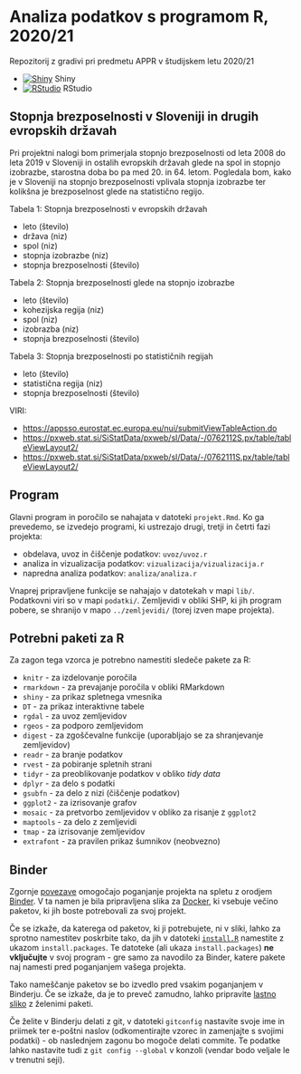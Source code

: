 # Analiza podatkov s programom R, 2020/21

Repozitorij z gradivi pri predmetu APPR v študijskem letu 2020/21

* [![Shiny](http://mybinder.org/badge.svg)](http://mybinder.org/v2/gh/sidatal1/APPR-2020-21/master?urlpath=shiny/APPR-2020-21/projekt.Rmd) Shiny
* [![RStudio](http://mybinder.org/badge.svg)](http://mybinder.org/v2/gh/sidatal1/APPR-2020-21/master?urlpath=rstudio) RStudio

## Stopnja brezposelnosti v Sloveniji in drugih evropskih državah

Pri projektni nalogi bom primerjala stopnjo brezposelnosti od leta 2008 do leta 2019 v Sloveniji in ostalih evropskih državah glede na spol in stopnjo izobrazbe, starostna doba bo pa med 20. in 64. letom.
Pogledala bom, kako je v Sloveniji na stopnjo brezposelnosti vplivala stopnja izobrazbe ter kolikšna je brezposelnost glede na statistično regijo.

 Tabela 1: Stopnja brezposelnosti v evropskih državah
 
* leto (število)
* država (niz)
* spol (niz)
* stopnja izobrazbe (niz)
* stopnja brezposelnosti (število)

 Tabela 2: Stopnja brezposelnosti glede na stopnjo izobrazbe
 
* leto (število)
* kohezijska regija (niz)
* spol (niz)
* izobrazba (niz)
* stopnja brezposelnosti (število)

 Tabela 3: Stopnja brezposelnosti po statističnih regijah
 
* leto (število)
* statistična regija (niz)
* stopnja brezposelnosti (število)


VIRI:

* https://appsso.eurostat.ec.europa.eu/nui/submitViewTableAction.do
* https://pxweb.stat.si/SiStatData/pxweb/sl/Data/-/0762112S.px/table/tableViewLayout2/
* https://pxweb.stat.si/SiStatData/pxweb/sl/Data/-/0762111S.px/table/tableViewLayout2/


## Program

Glavni program in poročilo se nahajata v datoteki `projekt.Rmd`.
Ko ga prevedemo, se izvedejo programi, ki ustrezajo drugi, tretji in četrti fazi projekta:

* obdelava, uvoz in čiščenje podatkov: `uvoz/uvoz.r`
* analiza in vizualizacija podatkov: `vizualizacija/vizualizacija.r`
* napredna analiza podatkov: `analiza/analiza.r`

Vnaprej pripravljene funkcije se nahajajo v datotekah v mapi `lib/`.
Podatkovni viri so v mapi `podatki/`.
Zemljevidi v obliki SHP, ki jih program pobere,
se shranijo v mapo `../zemljevidi/` (torej izven mape projekta).

## Potrebni paketi za R

Za zagon tega vzorca je potrebno namestiti sledeče pakete za R:

* `knitr` - za izdelovanje poročila
* `rmarkdown` - za prevajanje poročila v obliki RMarkdown
* `shiny` - za prikaz spletnega vmesnika
* `DT` - za prikaz interaktivne tabele
* `rgdal` - za uvoz zemljevidov
* `rgeos` - za podporo zemljevidom
* `digest` - za zgoščevalne funkcije (uporabljajo se za shranjevanje zemljevidov)
* `readr` - za branje podatkov
* `rvest` - za pobiranje spletnih strani
* `tidyr` - za preoblikovanje podatkov v obliko *tidy data*
* `dplyr` - za delo s podatki
* `gsubfn` - za delo z nizi (čiščenje podatkov)
* `ggplot2` - za izrisovanje grafov
* `mosaic` - za pretvorbo zemljevidov v obliko za risanje z `ggplot2`
* `maptools` - za delo z zemljevidi
* `tmap` - za izrisovanje zemljevidov
* `extrafont` - za pravilen prikaz šumnikov (neobvezno)

## Binder

Zgornje [povezave](#analiza-podatkov-s-programom-r-202021)
omogočajo poganjanje projekta na spletu z orodjem [Binder](https://mybinder.org/).
V ta namen je bila pripravljena slika za [Docker](https://www.docker.com/),
ki vsebuje večino paketov, ki jih boste potrebovali za svoj projekt.

Če se izkaže, da katerega od paketov, ki ji potrebujete, ni v sliki,
lahko za sprotno namestitev poskrbite tako,
da jih v datoteki [`install.R`](install.R) namestite z ukazom `install.packages`.
Te datoteke (ali ukaza `install.packages`) **ne vključujte** v svoj program -
gre samo za navodilo za Binder, katere pakete naj namesti pred poganjanjem vašega projekta.

Tako nameščanje paketov se bo izvedlo pred vsakim poganjanjem v Binderju.
Če se izkaže, da je to preveč zamudno,
lahko pripravite [lastno sliko](https://github.com/jaanos/APPR-docker) z želenimi paketi.

Če želite v Binderju delati z git,
v datoteki `gitconfig` nastavite svoje ime in priimek ter e-poštni naslov
(odkomentirajte vzorec in zamenjajte s svojimi podatki) -
ob naslednjem zagonu bo mogoče delati commite.
Te podatke lahko nastavite tudi z `git config --global` v konzoli
(vendar bodo veljale le v trenutni seji).
